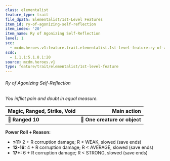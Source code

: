 ```yaml
---
class: elementalist
feature_type: trait
file_dpath: Elementalist/1st-Level Features
item_id: ry-of-agonizing-self-reflection
item_index: '20'
item_name: Ry of Agonizing Self-Reflection
level: 1
scc:
  - mcdm.heroes.v1:feature.trait.elementalist.1st-level-feature:ry-of-agonizing-self-reflection
scdc:
  - 1.1.1:5.1.8.1:20
source: mcdm.heroes.v1
type: feature/trait/elementalist/1st-level-feature
---
```


###### Ry of Agonizing Self-Reflection

*You inflict pain and doubt in equal measure.*

| **Magic, Ranged, Strike, Void** |               **Main action** |
| ------------------------------- | ----------------------------: |
| **📏 Ranged 10**                | **🎯 One creature or object** |

**Power Roll + Reason:**

- **≤11:** 2 + R corruption damage; R < WEAK, slowed (save ends)
- **12-16:** 4 + R corruption damage; R < AVERAGE, slowed (save ends)
- **17+:** 6 + R corruption damage; R < STRONG, slowed (save ends)

